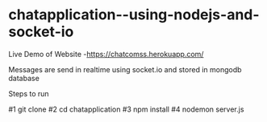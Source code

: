 # chatapplication--using-nodejs-and-socket-io

Live Demo of Website -https://chatcomss.herokuapp.com/

Messages are send in realtime using socket.io and stored in mongodb database

Steps to run 
 
#1 git clone 
#2 cd chatapplication 
#3 npm install
#4 nodemon server.js

